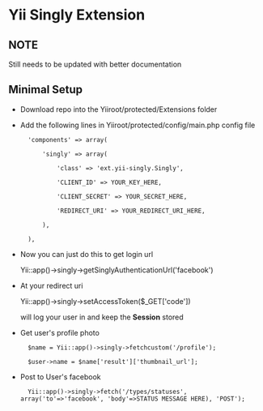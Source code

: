 # Yii Singly Extension

## NOTE
Still needs to be updated with better documentation

## Minimal Setup
* Download repo into the Yiiroot/protected/Extensions folder
* Add the following lines in Yiiroot/protected/config/main.php config file


		'components' => array(
		
			'singly' => array(
			
				'class' => 'ext.yii-singly.Singly',
				
				'CLIENT_ID' => YOUR_KEY_HERE,
				
				'CLIENT_SECRET' => YOUR_SECRET_HERE,
				
				'REDIRECT_URI' => YOUR_REDIRECT_URI_HERE,
				
			),
			
		),
		


* Now you can just do this to get login url

  Yii::app()->singly->getSinglyAuthenticationUrl('facebook')

* At your redirect uri 
  
  Yii::app()->singly->setAccessToken($_GET['code'])
  
  will log your user in and keep the **Session** stored  

* Get user's profile photo

		$name = Yii::app()->singly->fetchcustom('/profile');

		$user->name = $name['result']['thumbnail_url'];

* Post to User's facebook

		Yii::app()->singly->fetch('/types/statuses', array('to'=>'facebook', 'body'=>STATUS MESSAGE HERE), 'POST');